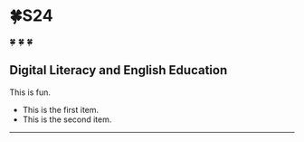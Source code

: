 # 🍀S24
🍀 🍀 🍀
## Digital Literacy and English Education

This is fun. 

+ This is the first item.
+ This is the second item.


---
